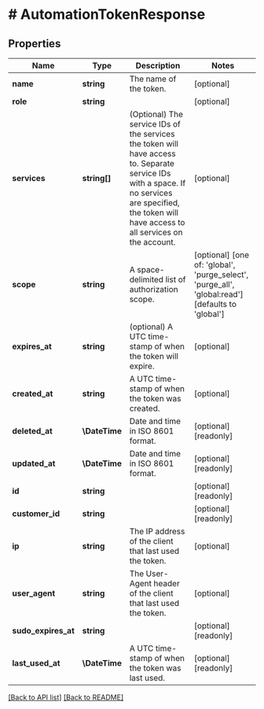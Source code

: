 # # AutomationTokenResponse

## Properties

Name | Type | Description | Notes
------------ | ------------- | ------------- | -------------
**name** | **string** | The name of the token. | [optional] 
**role** | **string** |  | [optional] 
**services** | **string[]** | (Optional) The service IDs of the services the token will have access to. Separate service IDs with a space. If no services are specified, the token will have access to all services on the account. | [optional] 
**scope** | **string** | A space-delimited list of authorization scope. | [optional]  [one of: 'global', 'purge_select', 'purge_all', 'global:read'] [defaults to 'global']
**expires_at** | **string** | (optional) A UTC time-stamp of when the token will expire. | [optional] 
**created_at** | **string** | A UTC time-stamp of when the token was created. | [optional] 
**deleted_at** | **\DateTime** | Date and time in ISO 8601 format. | [optional] [readonly] 
**updated_at** | **\DateTime** | Date and time in ISO 8601 format. | [optional] [readonly] 
**id** | **string** |  | [optional] [readonly] 
**customer_id** | **string** |  | [optional] [readonly] 
**ip** | **string** | The IP address of the client that last used the token. | [optional] 
**user_agent** | **string** | The User-Agent header of the client that last used the token. | [optional] 
**sudo_expires_at** | **string** |  | [optional] [readonly] 
**last_used_at** | **\DateTime** | A UTC time-stamp of when the token was last used. | [optional] [readonly] 


[[Back to API list]](../../README.md#endpoints) [[Back to README]](../../README.md)
